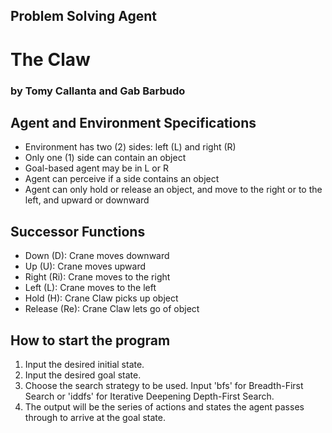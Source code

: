 ## Problem Solving Agent
# The Claw
### by Tomy Callanta and Gab Barbudo

## Agent and Environment Specifications
- Environment has two (2) sides: left (L) and right (R)
- Only one (1) side can contain an object
- Goal-based agent may be in L or R
- Agent can perceive if a side contains an object
- Agent can only hold or release an object, and move to the right or to the left, and upward or downward

## Successor Functions
- Down (D): Crane moves downward
- Up (U): Crane moves upward
- Right (Ri): Crane moves to the right
- Left (L): Crane moves to the left
- Hold (H): Crane Claw picks up object
- Release (Re): Crane Claw lets go of object

## How to start the program
1. Input the desired initial state.
2. Input the desired goal state.
3. Choose the search strategy to be used. Input 'bfs' for Breadth-First Search or 'iddfs' for Iterative Deepening Depth-First Search.
4. The output will be the series of actions and states the agent passes through to arrive at the goal state.